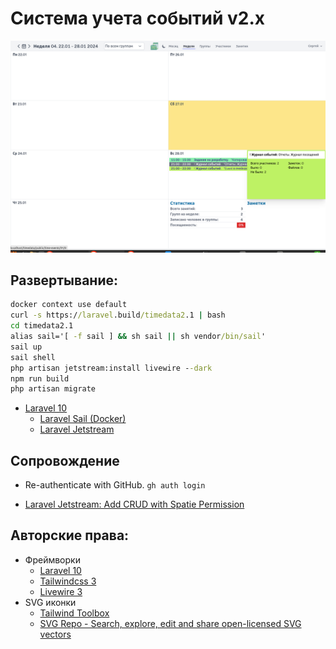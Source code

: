 # Система учета событий v2.x

<img src='README.img/screen 1.png' />

## Развертывание:
```cmd
docker context use default
curl -s https://laravel.build/timedata2.1 | bash
cd timedata2.1
alias sail='[ -f sail ] && sh sail || sh vendor/bin/sail'
sail up
sail shell
php artisan jetstream:install livewire --dark
npm run build
php artisan migrate
```   	
* [Laravel 10](https://laravel.com/docs/10.x)
    * [Laravel Sail (Docker)](https://laravel.com/docs/10.x/sail#main-content)
    * [Laravel Jetstream](https://jetstream.laravel.com/introduction.html)

## Сопровождение

* Re-authenticate with GitHub. 
```gh auth login```



* [Laravel Jetstream: Add CRUD with Spatie Permission](https://laravel-news.com/jetstream-spatie-permission)

## Авторские права:
* Фреймворки
	* [Laravel 10](https://laravel.com/docs/10.x)
	* [Tailwindcss 3](https://tailwindcss.com/docs/installation)
	* [Livewire 3](https://livewire.laravel.com/docs)
* SVG иконки
	* [Tailwind Toolbox](https://tailwindtoolbox.com/icons)
	* [SVG Repo - Search, explore, edit and share open-licensed SVG vectors](https://www.svgrepo.com/)
